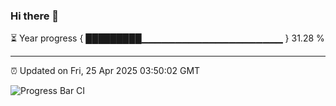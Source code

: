 ### Hi there 👋

⏳ Year progress { █████████▁▁▁▁▁▁▁▁▁▁▁▁▁▁▁▁▁▁▁▁▁ } 31.28 %

---

⏰ Updated on Fri, 25 Apr 2025 03:50:02 GMT

![Progress Bar CI](https://github.com/IshwaranRudhara/GIT-ACTION/workflows/Progress%20Bar%20CI/badge.svg)
